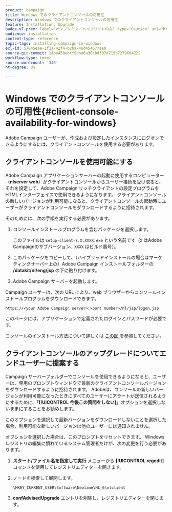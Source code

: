 ```yaml
---
product: campaign
title: Windows でのクライアントコンソールの可用性
description: Windows でのクライアントコンソールの可用性
feature: Installation, Upgrade
badge-v7-prem: label="オンプレミス／ハイブリッドのみ" type="Caution" url="https://experienceleague.adobe.com/docs/campaign-classic/using/installing-campaign-classic/architecture-and-hosting-models/hosting-models-lp/hosting-models.html?lang=ja" tooltip="オンプレミスデプロイメントとハイブリッドデプロイメントにのみ適用されます"
audience: installation
content-type: reference
topic-tags: installing-campaign-in-windows-
exl-id: 57845eae-1f1a-42f4-b2ba-46d454677ae0
source-git-commit: 14ba450ebff9bba6a36c0df07d715b7279604222
workflow-type: tm+mt
source-wordcount: '346'
ht-degree: 8%

---
```


# Windows でのクライアントコンソールの可用性{#client-console-availability-for-windows}



Adobe Campaign ユーザーが、作成および設定したインスタンスにログオンできるようにするには、クライアントコンソールを使用する必要があります。

## クライアントコンソールを使用可能にする

Adobe Campaign アプリケーションサーバーの起動に使用するコンピューター（**nlserver web**）がクライアントコンソールからユーザー接続を受け取ると、それを設定して、Adobe Campaign リッチクライアントの設定プログラムをHTMLインターフェイスで使用できるようになります。 クライアントコンソールの新しいバージョンが利用可能になると、クライアントコンソールの起動時にユーザーがクライアントコンソールをダウンロードするように招待されます。

そのためには、次の手順を実行する必要があります。

1. コンソールインストールプログラムを含むパッケージを選択します。

   このファイルは `setup-client-7.X.XXXX.exe` という名前です（`X` はAdobe Campaignのサブバージョン、`XXXX` はビルド番号）。

1. このパッケージをコピーして、（ハイブリッドインストールの場合はマーケティングサーバー上の）Adobe Campaign インストールフォルダーの **/datakit/nl/eng/jsp** の下に貼り付けます。
1. Adobe Campaign サーバーを起動します。

Campaign ユーザーは、次の URL により、web ブラウザーからコンソールインストールプログラムをダウンロードできます。

```
https://<your Adobe Campaign server>:>port number>/nl/jsp/logon.jsp
```

このページには、アプリケーションで定義されたログインとパスワードが必要です。

コンソールのインストール方法について詳しくは [ この節 ](../../installation/using/installing-the-client-console.md) を参照してください。

## クライアントコンソールのアップグレードについてエンドユーザーに提案する

Campaign サーバーフォルダーでコンソールを使用できるようになると、ユーザーは、専用のプロンプトウィンドウで最新のクライアントコンソールバージョンをダウンロードするように招待されます。 Adobeは、コンソールの新しいバージョンが利用可能になったときにすべてのユーザーにアラートが送信されるようにするために、「**[!UICONTROL 今後この質問をしない]**」オプションを選択しないままにすることをお勧めします。

このオプションを選択して最新バージョンをダウンロードしないことを選択した場合、利用可能な新しいバージョンは他のユーザーには通知されません。

オプションを選択した場合は、このプロンプトをリセットできます。 Windows レジストリの編集に慣れているシステム管理者だけが、次の変更を行う必要があります。

1. **スタート/ファイル名を指定して実行** メニューから **[!UICONTROL regedit]** コマンドを使用してレジストリエディターを開きます。
1. ノードを検索して展開します。

   ```
   \HKEY_CURRENT_USER\Software\Neolane\NL_6\nlclient
   ```

1. **confAdvisedUpgrade** エントリを削除し、レジストリエディターを閉じます。
